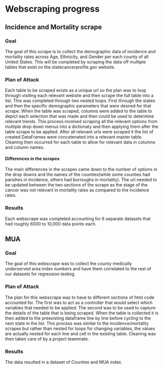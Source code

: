 # Webscraping progress

## Incidence and Mortality  scrape

### Goal

The goal of this scrape is to collect the demographic data of incidence and mortality rates across Age, Ethnicity, and Gender per each county of all United States. This will be completed by scraping the data off multiple tables that exist on the statecancerprofile.gov website.

### Plan of Attack

Each table to be scraped exists as a unique url so the plan was to loop through visiting each relevant website and then scrape the full table into a list. This was completed through two nested loops. First through the states and then the specific demographic parameters that were desired for that scrape. When the table was scraped, columns were added to the table to depict each selection that was made and then could be used to determine relevant trends. This process involved scraping all the relevant options from multiple drop down menus into a dictionaty and then applying them after the table scrape to be applied. After all relevant urls were scraped it the list of created DataFrames were concatenated into a relevant master table. Cleaning then occurred for each table to allow for relevant data in columns and column names.

#### Differences in the scrapes

The main differences in the scrapes came down to the number of options in the drop downs and the names of the counties(while some counties had parishes in incidence, others had burroughs in mortality). The url needed to be updated between the two sections of the scrape as the stage of the cancer was not relevant in mortality rates as compared to the incidence rates.

### Results

Each webscrape was completed accounting for 6 separate datasets that had roughly 6000 to 10,000 data points each.

## MUA

### Goal

The goal of this webscrape was to collect the county medically underserved area index numbers and have them correlated to the rest of our datasets for regression testing.

### Plan of Attack

The plan for this webscrape was to have to different sections of html code accounted for. The first was to act as a controller that would select which variables that needed to be applied. The second was to be used to capture the details of the table that is being scraped. When the table is collected it is then added to the preexisting dataframe line by line before cycling to the next state in the list. This process was similar to the incidence/mortality scrapes but rather than nested for loops for changing variables, the values are actually nested for each line and cell in the existing table. Cleaning was then taken care of by a project teammate.

### Results

The data resulted in a dataset of Counties and MUA index. 